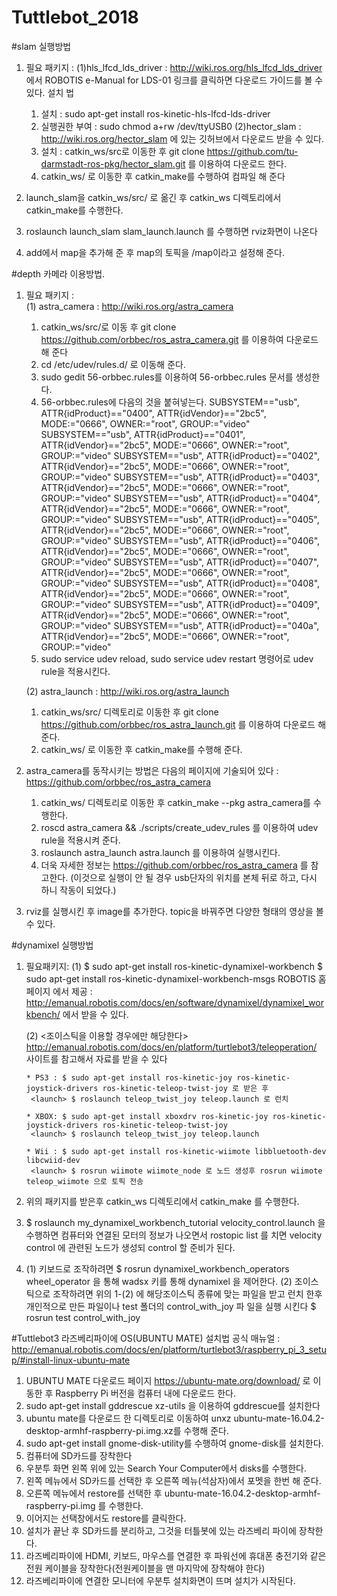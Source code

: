 # Tuttlebot_2018
 

#slam 실행방법
1. 필요 패키지 :
   (1)hls_lfcd_lds_driver : http://wiki.ros.org/hls_lfcd_lds_driver 에서 ROBOTIS e-Manual for LDS-01 링크를 클릭하면 다운로드 가이드를 볼 수 있다.
     설치 법
     1) 설치 : sudo apt-get install ros-kinetic-hls-lfcd-lds-driver
     2) 실행권한 부여 : sudo chmod a+rw /dev/ttyUSB0
   (2)hector_slam : http://wiki.ros.org/hector_slam 에 있는 깃허브에서 다운로드 받을 수 있다.
     1) 설치 : catkin_ws/src로 이동한 후 git clone https://github.com/tu-darmstadt-ros-pkg/hector_slam.git 를 이용하여 다운로드 한다.
     2) catkin_ws/ 로 이동한 후 catkin_make를 수행하여 컴파일 해 준다

2. launch_slam을 catkin_ws/src/ 로 옮긴 후 catkin_ws 디렉토리에서 catkin_make를 수행한다.

3. roslaunch launch_slam slam_launch.launch 를 수행하면 rviz화면이 나온다

4. add에서 map을 추가해 준 후 map의 토픽을 /map이라고 설정해 준다.


#depth 카메라 이용방법.
1. 필요 패키지 :  
   (1) astra_camera : http://wiki.ros.org/astra_camera
      1) catkin_ws/src/로 이동 후 git clone https://github.com/orbbec/ros_astra_camera.git 를 이용하여 다운로드 해 준다
      2) cd  /etc/udev/rules.d/ 로 이동해 준다.
      3) sudo gedit 56-orbbec.rules를 이용하여 56-orbbec.rules 문서를 생성한다.
      4) 56-orbbec.rules에 다음의 것을 붙혀넣는다.
      SUBSYSTEM=="usb", ATTR{idProduct}=="0400", ATTR{idVendor}=="2bc5", MODE:="0666", OWNER:="root", GROUP:="video"
      SUBSYSTEM=="usb", ATTR{idProduct}=="0401", ATTR{idVendor}=="2bc5", MODE:="0666", OWNER:="root", GROUP:="video"
      SUBSYSTEM=="usb", ATTR{idProduct}=="0402", ATTR{idVendor}=="2bc5", MODE:="0666", OWNER:="root", GROUP:="video"
      SUBSYSTEM=="usb", ATTR{idProduct}=="0403", ATTR{idVendor}=="2bc5", MODE:="0666", OWNER:="root", GROUP:="video"
      SUBSYSTEM=="usb", ATTR{idProduct}=="0404", ATTR{idVendor}=="2bc5", MODE:="0666", OWNER:="root", GROUP:="video"
      SUBSYSTEM=="usb", ATTR{idProduct}=="0405", ATTR{idVendor}=="2bc5", MODE:="0666", OWNER:="root", GROUP:="video"
      SUBSYSTEM=="usb", ATTR{idProduct}=="0406", ATTR{idVendor}=="2bc5", MODE:="0666", OWNER:="root", GROUP:="video"
      SUBSYSTEM=="usb", ATTR{idProduct}=="0407", ATTR{idVendor}=="2bc5", MODE:="0666", OWNER:="root", GROUP:="video"
      SUBSYSTEM=="usb", ATTR{idProduct}=="0408", ATTR{idVendor}=="2bc5", MODE:="0666", OWNER:="root", GROUP:="video"
      SUBSYSTEM=="usb", ATTR{idProduct}=="0409", ATTR{idVendor}=="2bc5", MODE:="0666", OWNER:="root", GROUP:="video"
      SUBSYSTEM=="usb", ATTR{idProduct}=="040a", ATTR{idVendor}=="2bc5", MODE:="0666", OWNER:="root", GROUP:="video"
      5) sudo service udev reload, sudo service udev restart 명령어로 udev rule을 적용시킨다.

   (2) astra_launch : http://wiki.ros.org/astra_launch
      1) catkin_ws/src/ 디렉토리로 이동한 후 git clone https://github.com/orbbec/ros_astra_launch.git 를 이용하여 다운로드 해 준다.
      2) catkin_ws/ 로 이동한 후 catkin_make를 수행해 준다.

2. astra_camera를 동작시키는 방법은 다음의 페이지에 기술되어 있다 : https://github.com/orbbec/ros_astra_camera
   1) catkin_ws/ 디렉토리로 이동한 후 catkin_make --pkg astra_camera를 수행한다.
   2) roscd astra_camera && ./scripts/create_udev_rules 를 이용하여 udev rule을 적용시켜 준다.
   3) roslaunch astra_launch astra.launch 를 이용하여 실행시킨다.
   4) 더욱 자세한 정보는 https://github.com/orbbec/ros_astra_camera 를 참고한다.
  (이것으로 실행이 안 될 경우 usb단자의 위치를 본체 뒤로 하고, 다시 하니 작동이 되었다.)

3. rviz를 실행시킨 후 image를 추가한다. topic을 바꿔주면 다양한 형태의 영상을 볼 수 있다.

#dynamixel 실행방법
1. 필요패키지:
   (1) $ sudo apt-get install ros-kinetic-dynamixel-workbench 
       $ sudo apt-get install ros-kinetic-dynamixel-workbench-msgs
       ROBOTIS 홈페이지 에서 제공 : http://emanual.robotis.com/docs/en/software/dynamixel/dynamixel_workbench/ 에서 받을 수 있다.
   
   (2) <조이스틱을 이용할 경우에만 해당한다>
       http://emanual.robotis.com/docs/en/platform/turtlebot3/teleoperation/ 사이트를 참고해서 자료를 받을 수 있다
       
       * PS3 : $ sudo apt-get install ros-kinetic-joy ros-kinetic-joystick-drivers ros-kinetic-teleop-twist-joy 로 받은 후
        <launch> $ roslaunch teleop_twist_joy teleop.launch 로 런치
       
       * XBOX: $ sudo apt-get install xboxdrv ros-kinetic-joy ros-kinetic-joystick-drivers ros-kinetic-teleop-twist-joy
        <launch> $ roslaunch teleop_twist_joy teleop.launch
       
       * Wii : $ sudo apt-get install ros-kinetic-wiimote libbluetooth-dev libcwiid-dev
        <launch> $ rosrun wiimote wiimote_node 로 노드 생성후 rosrun wiimote teleop_wiimote 으로 토픽 전송

2. 위의 패키지를 받은후 catkin_ws 디렉토리에서 catkin_make 를 수행한다.
           
3. $ roslaunch my_dynamixel_workbench_tutorial velocity_control.launch 을 수행하면 컴퓨터와 연결된 모터의 정보가 나오면서 rostopic list  를 치면 velocity control 에 관련된 노드가 생성되 control 할 준비가 된다.

4. (1) 키보드로 조작하려면 $ rosrun dynamixel_workbench_operators wheel_operator 을 통해 wadsx 키를 통해 dynamixel 을 제어한다.
   (2) 조이스틱으로 조작하려면 위의 1-(2) 에 해당조이스틱 종류에 맞는 파일을 받고 런치 한후 개인적으로 만든 파일이나 test 폴더의 control_with_joy 파        일을 실행 시킨다 $ rosrun test control_with_joy
   
   
#Tuttlebot3 라즈베리파이에 OS(UBUNTU MATE) 설치법
공식 매뉴얼 : http://emanual.robotis.com/docs/en/platform/turtlebot3/raspberry_pi_3_setup/#install-linux-ubuntu-mate

1. UBUNTU MATE 다운로드 페이지 https://ubuntu-mate.org/download/ 로 이동한 후 Raspberry Pi 버전을 컴퓨터 내에 다운로드 한다.
2. sudo apt-get install gddrescue xz-utils 을 이용하여 gddrescue를 설치한다
3. ubuntu mate를 다운로드 한 디렉토리로 이동하여 unxz ubuntu-mate-16.04.2-desktop-armhf-raspberry-pi.img.xz를 수행해 준다.
4. sudo apt-get install gnome-disk-utility를 수행하여 gnome-disk를 설치한다.
5. 컴퓨터에 SD카드를 장착한다
6. 우분투 화면 왼쪽 위에 있는 Search Your Computer에서 disks를 수행한다.
7. 왼쪽 메뉴에서 SD카드를 선택한 후 오른쪽 메뉴(석삼자)에서 포멧을 한번 해 준다.
8. 오른쪽 메뉴에서 restore를 선택한 후 ubuntu-mate-16.04.2-desktop-armhf-raspberry-pi.img 를 수행한다.
9. 이어지는 선택창에서도 restore를 클릭한다.
10. 설치가 끝난 후 SD카드를 분리하고, 그것을 터틀봇에 있는 라즈베리 파이에 장착한다.
11. 라즈베리파이에 HDMI, 키보드, 마우스를 연결한 후 파워선에 휴대폰 충전기와 같은 전원 케이블을 장착한다(전원케이블을 맨 마지막에 장착해야 한다)
12. 라즈베리파이에 연결한 모니터에 우분투 설치화면이 뜨며 설치가 시작된다.

